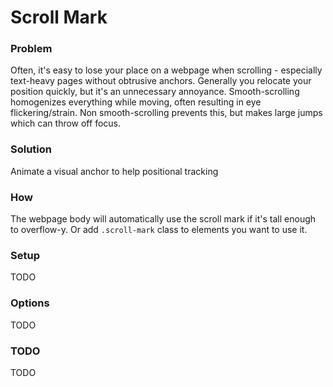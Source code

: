 # Scroll Mark

### Problem
Often, it's easy to lose your place on a webpage when scrolling - especially text-heavy pages without obtrusive anchors. Generally you relocate your position quickly, but it's an unnecessary annoyance. Smooth-scrolling homogenizes everything while moving, often resulting in eye flickering/strain. Non smooth-scrolling prevents this, but makes large jumps which can throw off focus.

### Solution
Animate a visual anchor to help positional tracking

### How
The webpage body will automatically use the scroll mark if it's tall enough to overflow-y. Or add `.scroll-mark` class to elements you want to use it.

### Setup
TODO

### Options
TODO

### TODO
TODO
